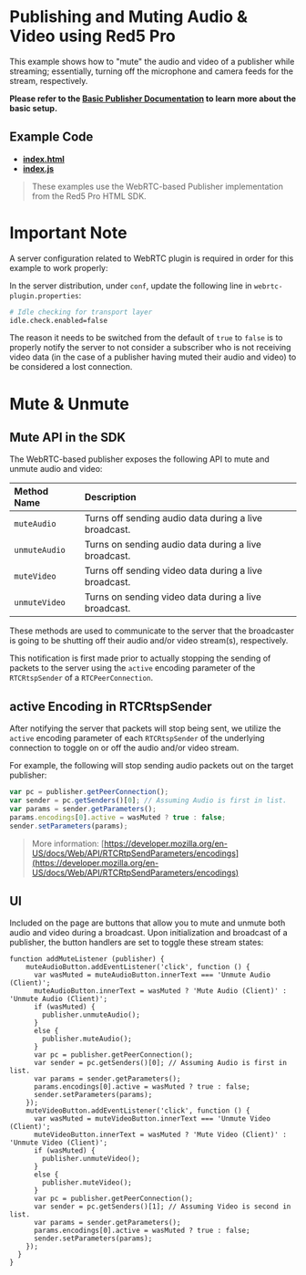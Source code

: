 # Publishing and Muting Audio & Video using Red5 Pro

This example shows how to "mute" the audio and video of a publisher while streaming; essentially, turning off the microphone and camera feeds for the stream, respectively.

**Please refer to the [Basic Publisher Documentation](../publishStreamManagerProxy/README.md) to learn more about the basic setup.**

## Example Code

- **[index.html](index.html)**
- **[index.js](index.js)**

> These examples use the WebRTC-based Publisher implementation from the Red5 Pro HTML SDK.

# Important Note

A server configuration related to WebRTC plugin is required in order for this example to work properly:

In the server distribution, under `conf`, update the following line in `webrtc-plugin.properties`:

```sh
# Idle checking for transport layer
idle.check.enabled=false
```

The reason it needs to be switched from the default of `true` to `false` is to properly notify the server to not consider a subscriber who is not receiving video data (in the case of a publisher having muted their audio and video) to be considered a lost connection.

# Mute & Unmute

## Mute API in the SDK

The WebRTC-based publisher exposes the following API to mute and unmute audio and video:

| Method Name | Description |
| :-- | :-- |
| `muteAudio` | Turns off sending audio data during a live broadcast. |
| `unmuteAudio` | Turns on sending audio data during a live broadcast. |
| `muteVideo` | Turns off sending video data during a live broadcast. |
| `unmuteVideo` | Turns on sending video data during a live broadcast. |

These methods are used to communicate to the server that the broadcaster is going to be shutting off their audio and/or video stream(s), respectively.

This notification is first made prior to actually stopping the sending of packets to the server using the `active` encoding parameter of the `RTCRtspSender` of a `RTCPeerConnection`.

## active Encoding in RTCRtspSender

After notifying the server that packets will stop being sent, we utilize the `active` encoding parameter of each `RTCRtspSender` of the underlying connection to toggle on or off the audio and/or video stream.

For example, the following will stop sending audio packets out on the target publisher:

```js
var pc = publisher.getPeerConnection();
var sender = pc.getSenders()[0]; // Assuming Audio is first in list.
var params = sender.getParameters();
params.encodings[0].active = wasMuted ? true : false;
sender.setParameters(params);
```

> More information: [https://developer.mozilla.org/en-US/docs/Web/API/RTCRtpSendParameters/encodings](https://developer.mozilla.org/en-US/docs/Web/API/RTCRtpSendParameters/encodings)

## UI

Included on the page are buttons that allow you to mute and unmute both audio and video during a broadcast. Upon initialization and broadcast of a publisher, the button handlers are set to toggle these stream states:

```
function addMuteListener (publisher) {
    muteAudioButton.addEventListener('click', function () {
      var wasMuted = muteAudioButton.innerText === 'Unmute Audio (Client)';
      muteAudioButton.innerText = wasMuted ? 'Mute Audio (Client)' : 'Unmute Audio (Client)';
      if (wasMuted) {
        publisher.unmuteAudio();
      }
      else {
        publisher.muteAudio();
      }
      var pc = publisher.getPeerConnection();
      var sender = pc.getSenders()[0]; // Assuming Audio is first in list.
      var params = sender.getParameters();
      params.encodings[0].active = wasMuted ? true : false;
      sender.setParameters(params);
    });
    muteVideoButton.addEventListener('click', function () {
      var wasMuted = muteVideoButton.innerText === 'Unmute Video (Client)';
      muteVideoButton.innerText = wasMuted ? 'Mute Video (Client)' : 'Unmute Video (Client)';
      if (wasMuted) {
        publisher.unmuteVideo();
      }
      else {
        publisher.muteVideo();
      }
      var pc = publisher.getPeerConnection();
      var sender = pc.getSenders()[1]; // Assuming Video is second in list.
      var params = sender.getParameters();
      params.encodings[0].active = wasMuted ? true : false;
      sender.setParameters(params);
    });
  }
}
```
